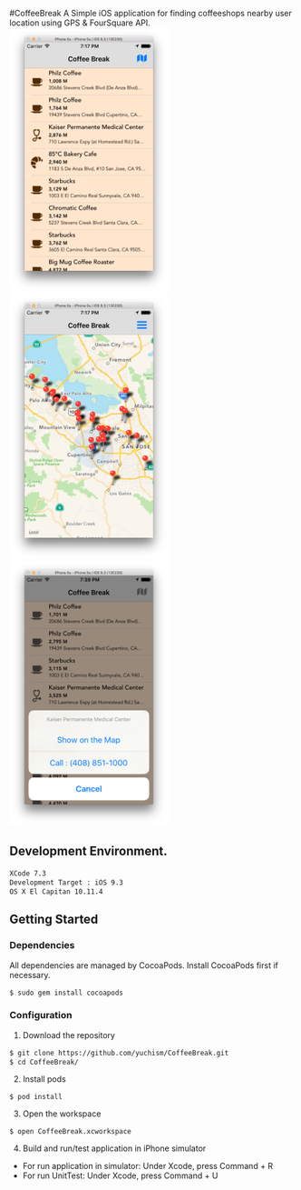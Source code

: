 #CoffeeBreak
A Simple iOS application for finding coffeeshops nearby user location using GPS & FourSquare API.
<img src="https://raw.githubusercontent.com/yuchism/CoffeeBreak/master/screenshot/coffeeshop_list.png" width="280">
<img src="https://raw.githubusercontent.com/yuchism/CoffeeBreak/master/screenshot/coffeeshop_pin.png" width="280">
<img src="https://raw.githubusercontent.com/yuchism/CoffeeBreak/master/screenshot/actionsheet.png" width="280">


## Development Environment.
```fish
XCode 7.3
Development Target : iOS 9.3
OS X El Capitan 10.11.4
```

## Getting Started

### Dependencies

All dependencies are managed by CocoaPods. Install CocoaPods first if necessary.
```fish
$ sudo gem install cocoapods
```
### Configuration

1) Download the repository
```fish
$ git clone https://github.com/yuchism/CoffeeBreak.git
$ cd CoffeeBreak/
```

2) Install pods
```fish
$ pod install
```

3) Open the workspace
```fish
$ open CoffeeBreak.xcworkspace
```
4) Build and run/test application in iPhone simulator
* For run application in simulator: Under Xcode, press Command + R
* For run UnitTest: Under Xcode, press Command + U
